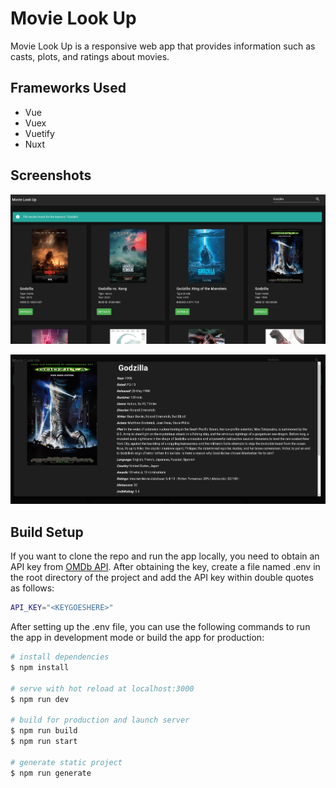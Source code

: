 # Movie Look Up

Movie Look Up is a responsive web app that provides information such as casts, plots, and ratings about movies.

## Frameworks Used
* Vue
* Vuex
* Vuetify
* Nuxt

## Screenshots

![Screenshot1](https://github.com/naseem-shawarba/Projects_Screenshots/blob/main/Movie_Look_Up/Screenshot1.png)

![Screenshot2](https://github.com/naseem-shawarba/Projects_Screenshots/blob/main/Movie_Look_Up/Screenshot2.png)

## Build Setup
If you want to clone the repo and run the app locally, you need to obtain an API key from <a href="https://www.omdbapi.com/apikey.aspx">OMDb API</a>. After obtaining the key, create a file named .env in the root directory of the project and add the API key within double quotes as follows:
```bash
API_KEY="<KEYGOESHERE>"
```

After setting up the .env file, you can use the following commands to run the app in development mode or build the app for production:
```bash
# install dependencies
$ npm install

# serve with hot reload at localhost:3000
$ npm run dev

# build for production and launch server
$ npm run build
$ npm run start

# generate static project
$ npm run generate
```
